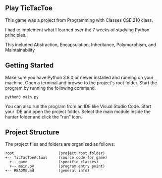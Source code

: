 ## Play TicTacToe

This game was a project from Programming with Classes CSE 210 class.

I had to implement what I learned over the 7 weeks of studying Python principles.  

This included Abstraction, Encapsulation, Inheritance, Polymorphism, and Maintainability

## Getting Started
Make sure you have Python 3.8.0 or newer installed and running on your machine. Open a terminal and browse to the project's root folder. Start the program by running the following command.
```
python3 main.py 
```
You can also run the program from an IDE like Visual Studio Code. Start your IDE and open the project folder. Select the main module inside the hunter folder and click the "run" icon.

## Project Structure
The project files and folders are organized as follows:
```
root                    (project root folder)
+-- TicTacToeActual     (source code for game)
  +-- game              (specific classes)
  +-- main.py           (program entry point)
+-- README.md           (general info)
```
